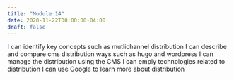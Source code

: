 ```yaml
---
title: "Module 14"
date: 2020-11-22T00:00:00-04:00
draft: false
---
```

I can identify key concepts such as mutlichannel distribution
I can describe and compare cms distribution ways such as hugo and wordpress
I can manage the distribution using the CMS
I can emply technologies related to distribution
I can use Google to learn more about distribution

